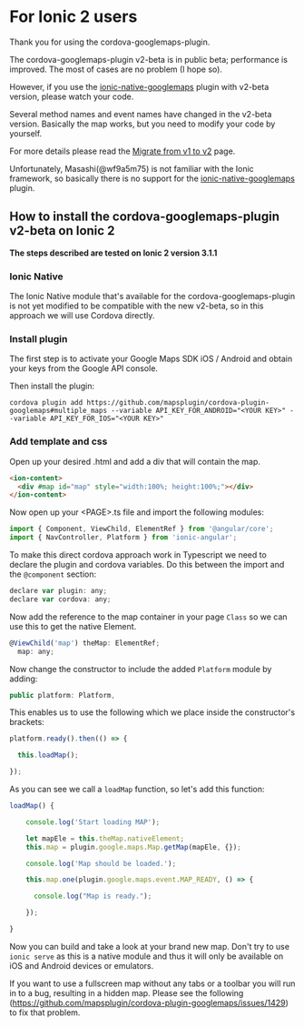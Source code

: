 # For Ionic 2 users

Thank you for using the cordova-googlemaps-plugin.

The cordova-googlemaps-plugin v2-beta is in public beta; performance is improved.
The most of cases are no problem (I hope so).

However, if you use the [ionic-native-googlemaps](http://market.ionic.io/starters/google-maps) plugin with v2-beta version,
please watch your code.

Several method names and event names have changed in the v2-beta version.
Basically the map works, but you need to modify your code by yourself.

For more details please read the [Migrate from v1 to v2](https://github.com/mapsplugin/cordova-plugin-googlemaps/wiki/Migrate-from-v1-to-v2) page.

Unfortunately, Masashi(@wf9a5m75) is not familiar with the Ionic framework, so basically there is no support for the [ionic-native-googlemaps](http://market.ionic.io/starters/google-maps) plugin.

## How to install the cordova-googlemaps-plugin v2-beta on Ionic 2
**The steps described are tested on Ionic 2 version 3.1.1**

### Ionic Native
The Ionic Native module that's available for the cordova-googlemaps-plugin is not yet modified to be compatible with the new v2-beta, so in this approach we will use Cordova directly.

### Install plugin
The first step is to activate your Google Maps SDK iOS / Android and obtain your keys from the Google API console. 

Then install the plugin:
```
cordova plugin add https://github.com/mapsplugin/cordova-plugin-googlemaps#multiple_maps --variable API_KEY_FOR_ANDROID="<YOUR KEY>" --variable API_KEY_FOR_IOS="<YOUR KEY>"
```

### Add template and css
Open up your desired <PAGE>.html and add a div that will contain the map.

```html
<ion-content>
  <div #map id="map" style="width:100%; height:100%;"></div>
</ion-content>
```


Now open up your &lt;PAGE&gt;.ts file and import the following modules:

```javascript
import { Component, ViewChild, ElementRef } from '@angular/core';
import { NavController, Platform } from 'ionic-angular';
```

To make this direct cordova approach work in Typescript we need to declare the plugin and cordova variables. Do this between the import and the `@component` section:

```javascript
declare var plugin: any;
declare var cordova: any;
```

Now add the reference to the map container in your page `Class` so we can use this to get the native Element.

```javascript
@ViewChild('map') theMap: ElementRef;
  map: any;
```

Now change the constructor to include the added `Platform` module by adding:

```javascript
public platform: Platform,
```

This enables us to use the following which we place inside the constructor's brackets:

```javascript
platform.ready().then(() => {

  this.loadMap();

});
```

As you can see we call a `loadMap` function, so let's add this function:

```javascript
loadMap() {

    console.log('Start loading MAP');

    let mapEle = this.theMap.nativeElement;
    this.map = plugin.google.maps.Map.getMap(mapEle, {});

    console.log('Map should be loaded.');

    this.map.one(plugin.google.maps.event.MAP_READY, () => {

      console.log("Map is ready.");

    });

}
```
Now you can build and take a look at your brand new map. Don't try to use `ionic serve` as this is a native module and thus it will only be available on iOS and Android devices or emulators.

If you want to use a fullscreen map without any tabs or a  toolbar you will run in to a bug, resulting in a hidden map. Please see the following (https://github.com/mapsplugin/cordova-plugin-googlemaps/issues/1429) to fix that problem.
